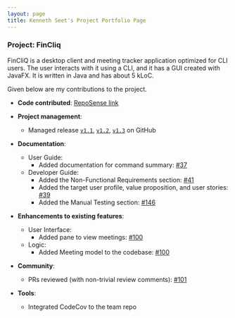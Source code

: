 ```yaml
---
layout: page
title: Kenneth Seet's Project Portfolio Page
---
```


### Project: FinCliq

FinCliQ is a desktop client and meeting tracker application optimized for CLI users. The user interacts with it using a CLI, and it has a GUI created with JavaFX. It is written in Java and has about 5 kLoC.

Given below are my contributions to the project.

* **Code contributed**: [RepoSense link](https://nus-cs2103-ay2324s2.github.io/tp-dashboard/?search=&sort=groupTitle&sortWithin=title&timeframe=commit&mergegroup=&groupSelect=groupByRepos&breakdown=true&checkedFileTypes=docs~functional-code~test-code~other&since=2024-02-23&tabOpen=true&tabType=authorship&tabAuthor=itstrueitstrueitsrealitsreal&tabRepo=AY2324S2-CS2103-F08-1%2Ftp%5Bmaster%5D&authorshipIsMergeGroup=false&authorshipFileTypes=docs~functional-code~test-code~other&authorshipIsBinaryFileTypeChecked=false&authorshipIsIgnoredFilesChecked=false)

* **Project management**:
    * Managed release [`v1.1`](https://github.com/AY2324S2-CS2103-F08-1/tp/milestone/1), [`v1.2`](https://github.com/AY2324S2-CS2103-F08-1/tp/milestone/2), [`v1.3`](https://github.com/AY2324S2-CS2103-F08-1/tp/milestone/3) on GitHub

* **Documentation**:
    * User Guide:
        * Added documentation for command summary: [\#37](https://github.com/AY2324S2-CS2103-F08-1/tp/issues/37)
    * Developer Guide:
        * Added the Non-Functional Requirements section: [\#41](https://github.com/AY2324S2-CS2103-F08-1/tp/issues/41)
        * Added the target user profile, value proposition, and user stories: [\#39](https://github.com/AY2324S2-CS2103-F08-1/tp/issues/39)
        * Added the Manual Testing section: [\#146](https://github.com/AY2324S2-CS2103-F08-1/tp/pull/146)

* **Enhancements to existing features**:
    * User Interface:
        * Added pane to view meetings: [\#100](https://github.com/AY2324S2-CS2103-F08-1/tp/pull/100)
    * Logic:
        * Added Meeting model to the codebase: [\#100](https://github.com/AY2324S2-CS2103-F08-1/tp/pull/100)

* **Community**:
    * PRs reviewed (with non-trivial review comments): [\#101](https://github.com/AY2324S2-CS2103-F08-1/tp/pull/101)

* **Tools**:
    * Integrated CodeCov to the team repo
